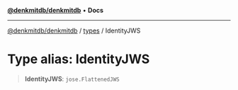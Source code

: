 [**@denkmitdb/denkmitdb**](../../README.md) • **Docs**

***

[@denkmitdb/denkmitdb](../../modules.md) / [types](../README.md) / IdentityJWS

# Type alias: IdentityJWS

> **IdentityJWS**: `jose.FlattenedJWS`
